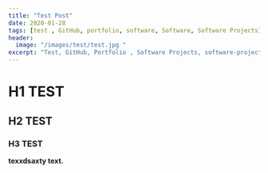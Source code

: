 ```yaml
---
title: "Test Post"
date: 2020-01-28
tags: [test , GitHub, portfolio, software, Software, Software Projects]
header:
  image: "/images/test/test.jpg "
excerpt: "Test, GitHub, Portfolio , Software Projects, software-projects"
---
```


# H1 TEST
## H2 TEST
### H3 TEST

**texxdsaxty text.**
